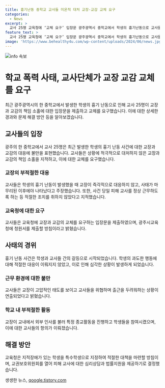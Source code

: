 ```yaml
---
title: 흉기난동 중학교 교사들 미온적 대처 교장·교감 교체 요구
categories:
  - News
excerpt: >
  교사 25명 교육청에 ‘교체 요구’ 입장문 광주광역시 중학교에서 학생의 흉기난동으로 교사들이 교장과 교감의 태도를 비판하고, 교체를 요구했다. 교사들은 상황 대처를 비판하며 입장문을 작성했고, 교장의 불만족스러운 대응과 조치에 대해 주장했다. 이에 대한 반응으로 교사노조가 청원서를 제출하고 특수학생의 전학과 교사에 대한 지원을 요청했다.
feature_text: >
  교사 25명 교육청에 ‘교체 요구’ 입장문 광주광역시 중학교에서 학생의 흉기난동으로 교사들이 교장과 교감의 태도를 비판하고, 교체를 요구했다. 교사들은 상황 대처를 비판하며 입장문을 작성했고, 교장의 불만족스러운 대응과 조치에 대해 주장했다. 이에 대한 반응으로 교사노조가 청원서를 제출하고 특수학생의 전학과 교사에 대한 지원을 요청했다.
image: 'https://www.behealthy4u.com/wp-content/uploads/2024/06/news.jpg'
---
```


<p><img src="https://www.behealthy4u.com/wp-content/uploads/2024/06/news.jpg" alt="info 속보" /></p>

<h1>학교 폭력 사태, 교사단체가 교장 교감 교체를 요구</h1>

<p data-ke-size="size16">최근 광주광역시의 한 중학교에서 발생한 학생의 흉기 난동으로 인해 교사 25명이 교장과 교감의 책임 소홀에 대한 입장문을 제출하고 교체를 요구했습니다. 이에 대한 상세한 경과와 문제 해결 방안 등을 알아보겠습니다.</p>

<h2>교사들의 입장</h2>

<p data-ke-size="size16">광주의 한 중학교에서 교사 25명은 최근 발생한 학생의 흉기 난동 사건에 대한 교장과 교감의 대응에 불만을 표현했습니다. 교사들은 상황에 적극적으로 대처하지 않은 교장과 교감의 책임 소홀을 지적하고, 이에 대한 교체를 요구했습니다.</p>

<h3>교장의 부적절한 대응</h3>

<p data-ke-size="size16">교사들은 학생의 흉기 난동이 발생했을 때 교장이 즉각적으로 대응하지 않고, 사태가 마무리된 이후에야 나타났다고 주장했습니다. 또한, 사건 당일 피해 교사를 정상 근무하도록 하는 등 적절한 조치를 취하지 않았다고 지적했습니다.</p>

<h3>교육청에 대한 요구</h3>

<p data-ke-size="size16">교사들은 교육청에 교장과 교감의 교체를 요구하는 입장문을 제출하였으며, 광주시교육청에 청원서를 제출할 방침이라고 밝혔습니다.</p>

<h2>사태의 경위</h2>

<p data-ke-size="size16">흉기 난동 사건은 학생과 교사들 간의 갈등으로 시작되었습니다. 학생의 과도한 행동에 대해 적절한 대응이 이뤄지지 않았고, 이로 인해 심각한 상황이 발생하게 되었습니다.</p>

<h3>근무 환경에 대한 불만</h3>

<p data-ke-size="size16">교사들은 교장이 고압적인 태도를 보이고 교사들을 위협하며 출근을 두려워하는 상황이 연출되었다고 밝혔습니다.</p>

<h3>학교 내 부적절한 활동</h3>

<p data-ke-size="size16">교장이 교내에서 외부 인사를 불러 특정 종교활동을 진행하고 학생들을 참여시켰으며, 이에 대한 교사들의 항의가 이뤄졌습니다.</p>

<h2>해결 방안</h2>

<p data-ke-size="size16">교육청은 지적장애가 있는 학생을 특수학생으로 지정하여 적절한 대책을 마련할 방침이며, 교권보호위원회를 열어 피해 교사에 대한 심리상담과 법률지원을 제공하기로 결정했습니다.</p>
생생한 뉴스, <a href="https://qoogle.tistory.com" rel="dofollow">qoogle.tistory.com</a>


